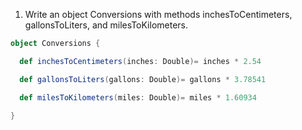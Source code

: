 1. Write an object Conversions with methods inchesToCentimeters, gallonsToLiters, and milesToKilometers.

```scala
object Conversions {

  def inchesToCentimeters(inches: Double)= inches * 2.54

  def gallonsToLiters(gallons: Double)= gallons * 3.78541

  def milesToKilometers(miles: Double)= miles * 1.60934

}
```
